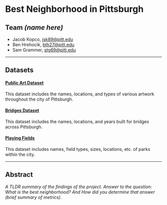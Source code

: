 # Best Neighborhood in Pittsburgh
## Team *(name here)*
- Jacob Kopco, jsk89@pitt.edu
- Ben Hrehocik, bth27@pitt.edu
- Sam Grammer, stg69@pitt.edu

---

## Datasets
#### **[Public Art Dataset](https://data.wprdc.org/dataset/city-of-pittsburgh-public-art)**
This dataset includes the names, locations, and types of various artwork throughout the city of Pittsburgh.

#### **[Bridges Dataset](https://data.wprdc.org/dataset/city-of-pittsburgh-bridges)**
This dataset includes the names, locations, and years built for bridges across Pittsburgh.

#### **[Playing Fields](https://data.wprdc.org/dataset/playing-fields)**
This dataset includes names, field types, sizes, locations, etc. of parks within the city.

---

## Abstract
*A TLDR summary of the findings of the project. Answer to the question: What is the best neighborhood? And How did you determine that answer (brief summary of metrics).*
